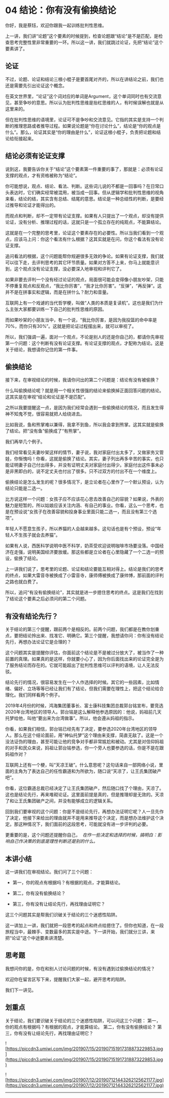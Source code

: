 # 04 结论：你有没有偷换结论

你好，我是蔡钰，欢迎你跟我一起训练批判性思维。

上一讲，我们讲“论题”这个要素的时候提到，检查论题跟“结论”是不是匹配，是检查思考完整性里非常重要的一环。所以这一讲，我们就跳过论证，先把“结论”这个要素讲了。

## 论证

不过，论题、论证和结论三根小棍子是要首尾对齐的，所以在讲结论之前，我们也还是需要先引出论证这个概念。

在英文世界里，“论证”这个词对应的单词是Argument，这个单词同时也有交流意见，甚至争吵的意思。所以认为批判性思维是抬杠思维的人，有时候误解也就是从这里来的。

但在批判性思维的语境里，论证可不是争吵和交流意见。它指的其实是支持一个判断的推理思路或者推导过程。如果说论题是“你在讨论什么”，结论是“你的观点是什么”。那么，论证其实是“你的理由是什么”，论证这根小棍子，负责把论题和结论给衔接起来。

## 结论必须有论证支撑

说到这，我要告诉你关于“结论”这个要素第一件重要的事了，那就是：必须有论证支撑的观点，才有资格被称为“结论”。

你可能想说，观点、结论、看法、判断。这些词儿说的不都是一回事吗？在日常口头表达时，它们确实经常被混用，被当成一回事。但从逻辑学和批判性思维的视角来看，结论的结，其实含有总结、结尾的意思。结论是一种总结性的判断，是要经过推导和论证才能得出的。

而观点和判断，却不一定带有论证支撑。如果有人只提出了一个观点，却没有提供论证，没有分析、推理过程的话，这就只是一个孤立存在的纯观点，不能算结论。

这就是在一个完整的思考里，论证这个要素存在的必要性。所以当我们看到一个观点，应该马上问：你这个看法有什么根据？这其实就是在问，你这个看法有没有论证支撑。

追问看法的根据，这个问题能帮你规避很多无效的争论。如果有论证支撑，我们就可以往下走，去评判思考的其它环节质量。如果对方答不上来，你马上就能意识到，这个观点没有论证支撑，没必要深入地审视和评判它了。

如果非要去评判一个没有经过论证的观点，局面很可能会变得像小朋友吵架，只能不停重复观点和反观点，“我比你厉害”，“我才比你厉害”。“反弹”，“再反弹”。这并不是在拼事实和逻辑，而是在拼什么？耐力和音量。

互联网上有一个戏谑的当代哲学梗，叫做“人类的本质是复读机”。这也是我们为什么主张大家都要训练一下自己的批判性思维的原因。

而如果吵架的小朋友当中，有一个说，“我比你厉害，是因为我投篮的命中率是70%，而你只有30%”。这就是把论证过程摆出来，就可以审视了。

所以，我们强调一遍，面对一个观点，不论是别人的还是你自己的，都请你先审视第一个问题：这个判断有没有论证支撑。有论证支撑的观点，才配称为结论。这是关于结论，我想请你记住的第一件事。

## 偷换结论

接下来，在审视结论的时候，我请你问出的第二个问题是：结论有没有被偷换？

什么叫偷换结论呢？就是用一个相关性很强的结论来偷换掉正面回答问题的结论。这其实是在审视“结论和论证是不是匹配”。

之所以我要提醒这一点，是因为我们经常会遇到一些偷换结论的情况，而且发生得神不知鬼不觉，很容易就把人给绕进去。

比如我说，鱼和熊掌难以兼得，我拿不到鱼，所以我会拿到熊掌。这其实就是偷换了结论。把“没有鱼”偷换成了“有熊掌”。

我们再举几个例子。

我们经常看见夫妻吵架这样的情节，妻子说，我对家庭付出太多了，又做家务又管娃，你惭愧吗！你看，这就是偷换了结论。其实，妻子列出再多辛苦的事实，也只能证明妻子自己付出得多，并没有证明丈夫对家庭付出得少。家庭付出这件事未必是非黑即白的，说不定丈夫也付出了很多。只不过双方的付出不在一个维度上。

偷换结论是怎么发生的呢？很多情况下，是立论者在心里作了一个默认预设，认为结论只能是二选一。

比方说这样一个问题：女孩子应不应该花心思去改善自己的容貌？如果说，外表的魅力是短暂的，所以姑娘应该关注内涵、有自己的事业。你看，这么一个思考，也是在预设说“女孩子在改善容貌和投身事业里面只能二选一，而且没有第三个选项”。

年轻人不愿意生孩子，所以养猫的人会越来越多。这句话也是有个预设，预设“年轻人不生孩子就会去养猫”。

如果有人说，西医科学说明中医不科学，奶茶受欢迎说明咖啡市场要没落。中国经济在走强，说明美国经济要放缓。那这些都是立论者在心里隐藏了一个二选一的预设，偷换了结论。

上一讲我们说了，思考里的论题、论证和结论要能互相对得上。结论是我们的思考的终点，如果大雷音寺被换成了小雷音寺，康师傅被换成了康帅博，那前面的评判之路也就白费了。

所以，追问“有没有偷换结论”，其实就是进一步摁住思考的终点。这是我们在找到了结论这个要素之后必须问的第二个问题。

## 有没有结论先行？

关于结论的第三个提醒，跟前两个是相反的。前两个问题，我们都是在教你划重点，要把结论拎出来、找准它、明确它。第三个提醒，我想请你问：你有没有结论先行，再想办法论证它是合理的？

这个问题其实是提醒你评估，你面前这个结论是不是被过分放大了，被当作了一种前置的真理。如果真的是这样，你就要小心了，因为你后面找出来的论证完全是为了服务结论而存在的。它就可能超出了批判性思维可以评判的语境，让人无法反驳。

结论先行的情况，很容易发生在一个人作选择的时候。其它的一些因素，比如情绪、偏好、立场等等已经让我们有了结论，但我们需要在理性上，把这个结论给合理化。我们同样看两个例子。

2019年4月份的时候，鸿海集团董事长、富士康科技集团总裁郭台铭宣布，要竞选2020年台湾地区的领导人。郭台铭是这么解释他参选原因的：他说，妈祖前几天托梦给他，叫他“要出来为台湾做事”。所以，他会遵从妈祖的指示。

你看，如果我们相信，郭台铭已经先有了决定，要参选2020年台湾地区的领导人。那么在这个结论面前，用“神仙托梦”这个理由来支撑，简直无敌了。这是一个没法证伪的理由，甚至可能让他的竞争对手都非常尴尬和被动。尤其是对信仰妈祖的对手和民众来说，妈祖让郭台铭参选，你一个旁人也要参选的话，你是不是在跟妈祖作对？

互联网上还有一个梗，叫“天凉王破”。什么意思呢？这句话来自一部网络小说，里面的主角为了表达自己的任性霸道和为所欲为，随口说“天凉了，让王氏集团破产吧”。

你看，这位霸道总裁已经决定了让王氏集团破产，然后随口找了个理由，天凉了。这也是结论先行，再来堆砌论证。这里面前提是真的，但是推理却是无效的。天凉了和让王氏集团破产之间，并没有能够成立的逻辑关系。

回到我们要审视的这个问题：你是不是结论先行，再想办法证明它呢？人一旦先作了决定，他接下来给出的理由就并不是用来推导这个决定，而是想办法维护这个决定。那这种情况下，我们面前的这段思考，可能就没有进一步评判的必要。

更重要的是，这个问题还提醒你自己，  *在作一些决定和选择的时候，搞明白：影响自己作决策的到底是理性判断还是别的什么。*

## 本讲小结

这一讲我们在审视结论。我们问了三个问题：

* 第一，你的观点有根据吗？有根据的观点，才能算结论。

* 第二，你有没有偷换结论？

* 第三，你有没有让结论先行，再找理由证明它？

这三个问题其实是帮我们识破关于结论的三个迷惑性陷阱。

这一讲加上一讲，我们就把一段思考的起点和终点给摁住了。但你也知道，在一段旅程当中，最棘手、变数最多的其实是中途。下一讲开始，我们就分三讲，来把“论证”这个中途要素讲清楚。

## 思考题

我想问你的是，你在和别人讨论问题的时候，有没有遇到过偷换结论的情况？

欢迎你在留言区写下来，提醒我们大家一起，避开思考的陷阱。

我们下一讲见。

## 划重点

关于结论，我们要识破关于结论的三个迷惑性陷阱，可以问这三个问题：
第一，你的观点有根据吗？有根据的观点，才能算结论。
第二，你有没有偷换结论？
第三，你有没有让结论先行，再找理由证明它？

![https://piccdn3.umiwi.com/img/201907/15/201907151917318873229853.jpg](https://piccdn3.umiwi.com/img/201907/15/201907151917318873229853.jpg)

![https://piccdn3.umiwi.com/img/201907/12/201907121443262125621177.jpg](https://piccdn3.umiwi.com/img/201907/12/201907121443262125621177.jpg)

---
